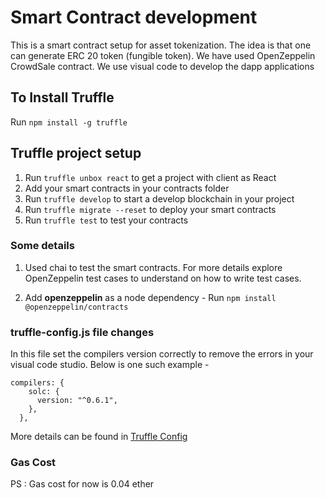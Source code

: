 # Smart Contract development

This is a smart contract setup for asset tokenization. The idea is that one can generate ERC 20 token (fungible token). We have used OpenZeppelin CrowdSale contract. We use visual code to develop the dapp applications

## To Install Truffle

Run `npm install -g truffle`

## Truffle project setup

1. Run `truffle unbox react` to get a project with client as React
2. Add your smart contracts in your contracts folder
3. Run `truffle develop` to start a develop blockchain in your project
4. Run `truffle migrate --reset` to deploy your smart contracts
5. Run `truffle test` to test your contracts

### Some details

1. Used chai to test the smart contracts. For more details explore OpenZeppelin test cases to understand on how to write test cases.

2. Add **openzeppelin** as a node dependency - Run `npm install @openzeppelin/contracts`

### truffle-config.js file changes

In this file set the compilers version correctly to remove the errors in your visual code studio. Below is one such example -

```
compilers: {
    solc: {
      version: "^0.6.1",
    },
  },

```

More details can be found in [Truffle Config](https://www.trufflesuite.com/docs/truffle/reference/configuration)

### Gas Cost

PS : Gas cost for now is 0.04 ether
